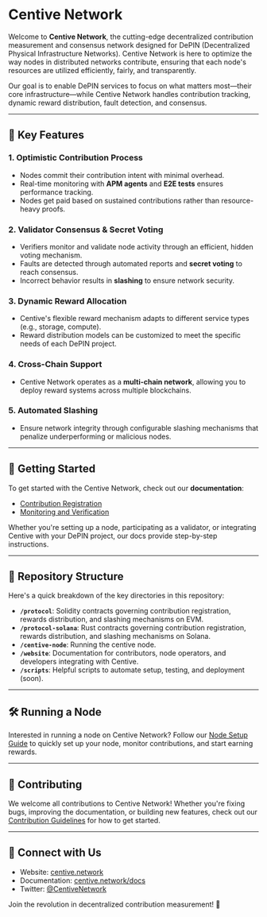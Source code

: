 # Centive Network

Welcome to **Centive Network**, the cutting-edge decentralized contribution measurement and consensus network designed for DePIN (Decentralized Physical Infrastructure Networks). Centive Network is here to optimize the way nodes in distributed networks contribute, ensuring that each node's resources are utilized efficiently, fairly, and transparently.

Our goal is to enable DePIN services to focus on what matters most—their core infrastructure—while Centive Network handles contribution tracking, dynamic reward distribution, fault detection, and consensus.

---

## 🌟 **Key Features**

### 1. **Optimistic Contribution Process**
   - Nodes commit their contribution intent with minimal overhead.
   - Real-time monitoring with **APM agents** and **E2E tests** ensures performance tracking.
   - Nodes get paid based on sustained contributions rather than resource-heavy proofs.

### 2. **Validator Consensus & Secret Voting**
   - Verifiers monitor and validate node activity through an efficient, hidden voting mechanism.
   - Faults are detected through automated reports and **secret voting** to reach consensus.
   - Incorrect behavior results in **slashing** to ensure network security.

### 3. **Dynamic Reward Allocation**
   - Centive's flexible reward mechanism adapts to different service types (e.g., storage, compute).
   - Reward distribution models can be customized to meet the specific needs of each DePIN project.

### 4. **Cross-Chain Support**
   - Centive Network operates as a **multi-chain network**, allowing you to deploy reward systems across multiple blockchains.

### 5. **Automated Slashing**
   - Ensure network integrity through configurable slashing mechanisms that penalize underperforming or malicious nodes.

---

## 🚀 **Getting Started**

To get started with the Centive Network, check out our **documentation**:

- [Contribution Registration](https://centive.network/docs/contribution-registration)
- [Monitoring and Verification](https://centive.network/docs/monitoring-and-verification)

Whether you're setting up a node, participating as a validator, or integrating Centive with your DePIN project, our docs provide step-by-step instructions.

---

## 📂 **Repository Structure**

Here's a quick breakdown of the key directories in this repository:

- **`/protocol`**: Solidity contracts governing contribution registration, rewards distribution, and slashing mechanisms on EVM.
- **`/protocol-solana`**: Rust contracts governing contribution registration, rewards distribution, and slashing mechanisms on Solana.
- **`/centive-node`**: Running the centive node.
- **`/website`**: Documentation for contributors, node operators, and developers integrating with Centive.
- **`/scripts`**: Helpful scripts to automate setup, testing, and deployment (soon).

---

## 🛠️ **Running a Node**

Interested in running a node on Centive Network? Follow our [Node Setup Guide](https://centive.network/docs) to quickly set up your node, monitor contributions, and start earning rewards.

---

## 🤝 **Contributing**

We welcome all contributions to Centive Network! Whether you're fixing bugs, improving the documentation, or building new features, check out our [Contribution Guidelines](https://centive.network/docs) for how to get started.

---

## 🔗 **Connect with Us**

- Website: [centive.network](https://centive.network)
- Documentation: [centive.network/docs](https://centive.network/docs)
- Twitter: [@CentiveNetwork](https://twitter.com/CentiveNetwork)

Join the revolution in decentralized contribution measurement! 🚀
